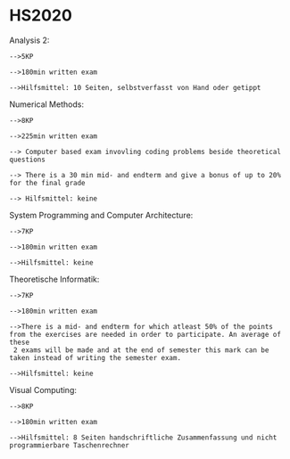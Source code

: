 # HS2020

Analysis 2:

	-->5KP

	-->180min written exam

	-->Hilfsmittel: 10 Seiten, selbstverfasst von Hand oder getippt

Numerical Methods:

	-->8KP

	-->225min written exam

	--> Computer based exam invovling coding problems beside theoretical questions
	
	--> There is a 30 min mid- and endterm and give a bonus of up to 20% for the final grade
	
	--> Hilfsmittel: keine

System Programming and Computer Architecture:

	-->7KP

	-->180min written exam

	-->Hilfsmittel: keine

Theoretische Informatik:

	-->7KP

	-->180min written exam

	-->There is a mid- and endterm for which atleast 50% of the points from the exercises are needed in order to participate. An average of these
	 2 exams will be made and at the end of semester this mark can be taken instead of writing the semester exam.

	-->Hilfsmittel: keine

Visual Computing:

	-->8KP

	-->180min written exam

	-->Hilfsmittel: 8 Seiten handschriftliche Zusammenfassung und nicht programmierbare Taschenrechner
